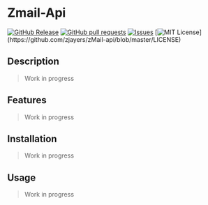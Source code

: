 # Zmail-Api
[![GitHub Release](https://img.shields.io/github/release/zjayers/zMail-api.svg?style=flat)](https://github.com/zjayers/zMail-api/releases)
[![GitHub pull requests](https://img.shields.io/github/issues-pr/zjayers/zMail-api.svg?style=flat)](https://github.com/zjayers/zMail-api/pulls)
[![Issues](https://img.shields.io/github/issues-raw/zjayers/zMail-api.svg?maxAge=25000)](https://github.com/zjayers/zMail-api/issues)
[![MIT License](https://img.shields.io/apm/l/atomic-ui.svg?)](https://github.com/zjayers/zMail-api/blob/master/LICENSE)

## Description

> Work in progress

## Features

> Work in progress

## Installation

> Work in progress

## Usage

> Work in progress
